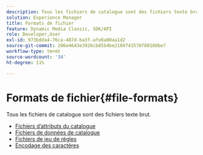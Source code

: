 ```yaml
---
description: Tous les fichiers de catalogue sont des fichiers texte brut.
solution: Experience Manager
title: Formats de fichier
feature: Dynamic Media Classic, SDK/API
role: Developer,User
exl-id: 973bdda4-76ca-487d-ba3f-afe8a80aa1d2
source-git-commit: 206e4643e3926cb85b4be2189743578f88180be7
workflow-type: tm+mt
source-wordcount: '34'
ht-degree: 11%

---
```


# Formats de fichier{#file-formats}

Tous les fichiers de catalogue sont des fichiers texte brut.

* [Fichiers d’attributs du catalogue](r-catalog-attribute-files.md)
* [Fichiers de données de catalogue](r-catalog-data-files.md)
* [Fichiers de jeu de règles](r-rule-set-files.md)
* [Encodage des caractères](r-is-cat-character-encoding.md)
